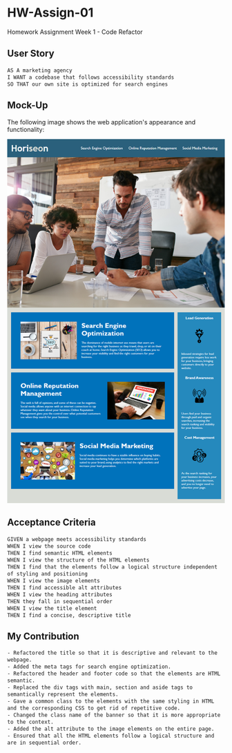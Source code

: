 # HW-Assign-01
Homework Assignment Week 1 - Code Refactor

## User Story

```
AS A marketing agency
I WANT a codebase that follows accessibility standards
SO THAT our own site is optimized for search engines
```

## Mock-Up

The following image shows the web application's appearance and functionality:

![code refactor demo](./assets/images/01-html-css-git-homework-demo.png)

## Acceptance Criteria

```
GIVEN a webpage meets accessibility standards
WHEN I view the source code
THEN I find semantic HTML elements
WHEN I view the structure of the HTML elements
THEN I find that the elements follow a logical structure independent of styling and positioning
WHEN I view the image elements
THEN I find accessible alt attributes
WHEN I view the heading attributes
THEN they fall in sequential order
WHEN I view the title element
THEN I find a concise, descriptive title

```
## My Contribution

```
- Refactored the title so that it is descriptive and relevant to the webpage.
- Added the meta tags for search engine optimization.
- Refactored the header and footer code so that the elements are HTML semantic.
- Replaced the div tags with main, section and aside tags to semantically represent the elements.
- Gave a common class to the elements with the same styling in HTML and the corresponding CSS to get rid of repetitive code. 
- Changed the class name of the banner so that it is more appropriate to the context.
- Added the alt attribute to the image elements on the entire page.
- Ensured that all the HTML elements follow a logical structure and are in sequential order.

```